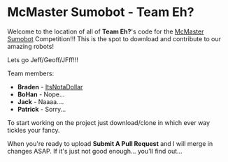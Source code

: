 **McMaster Sumobot - Team Eh?**
=================================

Welcome to the location of all of **Team Eh?**'s code for the [McMaster Sumobot](http://sumobot.ca/) Competition!!! This is the spot to download and contribute to our amazing robots!

Lets go Jeff/Geoff/JFff!!!

Team members: 
 - **Braden** - [ItsNotaDollar](https://github.com/ItsNotaDollar)
- **BoHan** - Nope...
- **Jack** - Naaaa....
- **Patrick** - Sorry...

To start working on the project just download/clone in which ever way tickles your fancy.

When you're ready to upload **Submit A Pull Request** and I will merge in changes ASAP. If it's just not good enough... you'll find out...